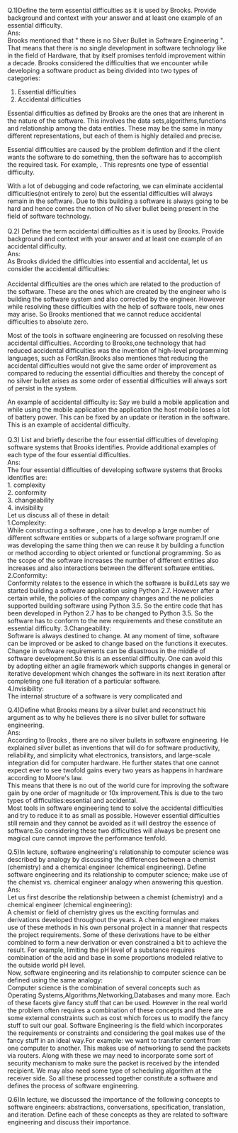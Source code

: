 Q.1)Define the term essential difficulties as it is used by Brooks. Provide background and context with your answer and at least one example of an essential difficulty. <br>
Ans:<br>
    Brooks  mentioned that " there is no Silver Bullet in Software Engineering ". That means that there is no single development in software technology like in the field of Hardware, that by itself promises tenfold improvement within a decade.
     Brooks considered the difficulties that we encounter while developing a software product as being divided into two types of categories:<br>
 1. Essential difficulties  <br>
 2. Accidental difficulties <br>
  
 Essential difficulties as defined by Brooks are the ones that are inherent in the nature of the software. This involves the data sets,algorithms,functions and relationship among the data entities. These may be the same in many different representations, but each of them is highly detailed and precise. <br>
 
   Essential difficulties are caused by the problem defintion and if the client wants the software to do something, then the software has to accomplish the required task. For example,  . This represnts one type of essential difficulty.<br>
   
   With a lot of debugging and code refactoring, we can eliminate accidental difficulties(not entirely to zero) but the essential difficulties will always remain in the software. Due to this building a software is always going to be hard and hence comes the notion of No silver bullet being present in the field of software technology.<br>
<br>
Q.2) Define the term accidental difficulties as it is used by Brooks. Provide background and context with your answer and at least one example of an accidental difficulty.<br>
Ans:<br>
   As Brooks divided the difficulties into essential and accidental, let us consider the accidental difficulties:<br>  
   Accidental difficulties are the ones which are related to the production of the software. These are the ones which are created by the engineer who is building the software system and also corrected by the engineer. However while resolving these difficulties with the help of software tools, new ones may arise. So Brooks mentioned that we cannot reduce accidental difficulties to absolute zero.<br>
    
  Most of the tools in software engineering are focussed on resolving these accidental difficulties. According  to Brooks,one technology that had reduced accidental difficulties was the invention of high-level programming languages, such as FortRan.Brooks  also mentiones that reducing the accidental difficulties would not give the same order of improvement as compared to reducing the essential difficulties and thereby the concept of no silver bullet arises as some order of essential difficulties will always sort of persist in the system.<br>
  
  An example of accidental difficulty is: Say we build a mobile application and while using the mobile application the application the host mobile loses a lot of battery power. This can be fixed by an update or iteration in the software. This is an example of accidental difficulty.<br>
  <br>
  Q.3) List and briefly describe the four essential difficulties of developing software systems that Brooks identifies. Provide additional examples of each type of the four essential difficulties.<br>
  Ans:<br>
        The four essential difficulties of developing software systems that Brooks identifies are:<br>
         1. complexity  <br>
         2. conformity <br>
         3. changeability  <br>
         4. invisibility <br>
         Let us discuss all of these in detail:<br>
         1.Complexity:<br>
         While constructing a software , one has to develop a large number of different software entities or subparts of a large software program.If one was developing the same thing then we can reuse it by building a function or method according to object oriented or functional programming. So as the scope of the software increases the number of different entities also increases and also interactions between the different software entities.<br>
         2.Conformity:<br>
         Conformity relates to the essence in which the software is build.Lets say we started building a software application using Python 2.7. However after a certain while, the policies of the company changes and the ne policies supported building software using Python 3.5. So the entire code that has been developed in Python 2.7 has to be changed to Python 3.5. So the software has to conform to the new requirements and these constitute an essential difficulty.
         3.Changeability:<br>
         Software is always destined to change. At any moment of time, software can be improved or be asked to change based on the functions it executes. Change in software requirements can be disastrous in the middle of software development.So this is an essential difficulty. One can avoid this by adopting either an agile framework which supports changes in general or iterative development which changes the software in its next iteration after completing one full iteration of a particular software.<br>
         4.Invisibility:<br>
         The internal structure of a software is very complicated and 
         
         
         
         
  Q.4)Define what Brooks means by a silver bullet and reconstruct his argument as to why he believes there is no silver bullet for software engineering.<br>
  Ans:<br>
  According to Brooks , there are no silver bullets in software engineering. He explained silver bullet as inventions that will do for software productivity, reliability, and simplicity what electronics, transistors, and large-scale integration did for computer hardware. He further states that one cannot expect ever to see twofold gains every two years as happens in hardware according to Moore's law.<br>
  This means that there is no out of the world cure for improving the software gain by one order of magnitude or 10x improvement.This 
 is due to the two types of difficulties:essential and accidental.<br>
    Most tools in software engineering tend to solve the accidental difficulties and try to reduce it to as small as possible. However essential difficulties still remain and they cannot be avoided as it will destroy the essence of software.So considering these two difficulties will always be present one magical cure cannot improve the performance tenfold.
  
  Q.5)In lecture, software engineering's relationship to computer science was described by analogy by discussing the differences between a chemist (chemistry) and a chemical engineer (chemical engineering). Define software engineering and its relationship to computer science; make use of the chemist vs. chemical engineer analogy when answering this question.<br>
  Ans: <br>
  Let us first describe the relationship between a chemist (chemistry) and a chemical engineer (chemical engineering):<br>
  A chemist or field of chemistry gives us the exciting formulas and derivations developed throughout the years. A chemical engineer makes use of these methods in his own personal project in a manner that respects the project requirements. Some of these derivations have to be either combined to form a new derivation or even constrained a bit to achieve the result. For example, limiting the pH level of a substance requires combination of the acid and base in some proportions modeled relative to the outside world pH level.<br>
  Now, software engineering and its relationship to computer science can be defined using the same analogy:<br>
  Computer science is the combination of several concepts such as Operating Systems,Algorithms,Networking,Databases and many more. Each of these facets give fancy stuff that can be used. However in the real world the problem often requires a combination of these concepts and there are some external constraints such as cost which forces us to modify the fancy stuff to suit our goal. Software Engineering is the field which incorporates the requirements or constraints and considering the goal makes use of the fancy stuff in an ideal way.For example: we want to transfer content from one computer to another. This makes use of networking to send the packets via routers. Along with these we may need to incorporate some sort of security mechanism to make sure the packet is received by the intended recipient. We may also need some type of scheduling algorithm at the receiver side. So all these processed together constitute a software and defines the process of software engineering.
   
  Q.6)In lecture, we discussed the importance of the following concepts to software engineers: abstractions, conversations, specification, translation, and iteration. Define each of these concepts as they are related to software engineering and discuss their importance.
    
    
    
 
 
  
    
